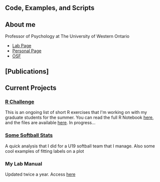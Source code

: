 ## Code, Examples, and Scripts

## About me
Professor of Psychology at
The University of Western Ontario
* [Lab Page](http://mindalab.com) 
* [Personal Page](http://jpminda.com) 
* [OSF](https://osf.io/myprojects)

## [Publications] 

## Current Projects
### [R Challenge](https://jpminda.github.io/TheRChallenge.html)
This is an ongoing list of short R exercises that I'm working on with my graduate students for the summer. You can read the full R Notebook [here](https://jpminda.github.io/TheRChallenge.html), and the files are available [here](https://github.com/jpminda/R_Examples). In progress...

### [Some Softball Stats](https://jpminda.github.io/Fastpitch/TeamAnalysis.html)
A quick analysis that I did for a U19 softball team that I manage. Also some cool examples of fitting labels on a plot

### My Lab Manual 
Updated twice a year. Access [here](https://osf.io/8b6kj/)

